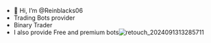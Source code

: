 - 👋 Hi, I’m @Reinblacks06
- Trading Bots provider 
- Binary Trader
- I also provide Free and premium bots![retouch_2024091313285711](https://github.com/user-attachments/assets/7d2b6530-8e81-437e-8cd1-aa3ccfd13a9a)
